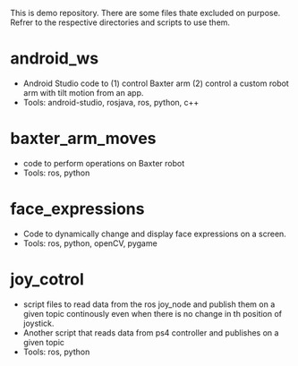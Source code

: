 This is demo repository. There are some files thate excluded on purpose. Refrer to the respective directories and scripts to use them.

# android_ws
* Android Studio code to (1) control Baxter arm (2) control a custom robot arm with tilt motion from an app.
* Tools: android-studio, rosjava, ros, python, c++

# baxter_arm_moves
* code to perform operations on Baxter robot
* Tools: ros, python

# face_expressions
* Code to dynamically change and display face expressions on a screen.
* Tools: ros, python, openCV, pygame

# joy_cotrol
* script files to read data from the ros joy_node and publish them on a given topic continously even when there is no change in th position of joystick.
* Another script that reads data from ps4 controller and publishes on a given topic
* Tools: ros, python
